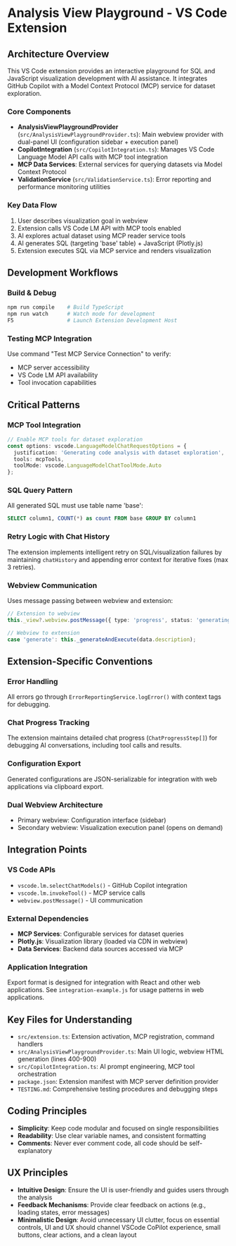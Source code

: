# Analysis View Playground - VS Code Extension

## Architecture Overview

This VS Code extension provides an interactive playground for SQL and JavaScript visualization development with AI assistance. It integrates GitHub Copilot with a Model Context Protocol (MCP) service for dataset exploration.

### Core Components

- **AnalysisViewPlaygroundProvider** (`src/AnalysisViewPlaygroundProvider.ts`): Main webview provider with dual-panel UI (configuration sidebar + execution panel)
- **CopilotIntegration** (`src/CopilotIntegration.ts`): Manages VS Code Language Model API calls with MCP tool integration
- **MCP Data Services**: External services for querying datasets via Model Context Protocol
- **ValidationService** (`src/ValidationService.ts`): Error reporting and performance monitoring utilities

### Key Data Flow

1. User describes visualization goal in webview
2. Extension calls VS Code LM API with MCP tools enabled
3. AI explores actual dataset using MCP reader service tools
4. AI generates SQL (targeting 'base' table) + JavaScript (Plotly.js)
5. Extension executes SQL via MCP service and renders visualization

## Development Workflows

### Build & Debug
```bash
npm run compile    # Build TypeScript
npm run watch      # Watch mode for development
F5                 # Launch Extension Development Host
```

### Testing MCP Integration
Use command "Test MCP Service Connection" to verify:
- MCP server accessibility
- VS Code LM API availability  
- Tool invocation capabilities

## Critical Patterns

### MCP Tool Integration
```typescript
// Enable MCP tools for dataset exploration
const options: vscode.LanguageModelChatRequestOptions = {
  justification: 'Generating code analysis with dataset exploration',
  tools: mcpTools,
  toolMode: vscode.LanguageModelChatToolMode.Auto
};
```

### SQL Query Pattern
All generated SQL must use table name 'base':
```sql
SELECT column1, COUNT(*) as count FROM base GROUP BY column1
```

### Retry Logic with Chat History
The extension implements intelligent retry on SQL/visualization failures by maintaining `chatHistory` and appending error context for iterative fixes (max 3 retries).

### Webview Communication
Uses message passing between webview and extension:
```typescript
// Extension to webview
this._view?.webview.postMessage({ type: 'progress', status: 'generating' });

// Webview to extension  
case 'generate': this._generateAndExecute(data.description);
```

## Extension-Specific Conventions

### Error Handling
All errors go through `ErrorReportingService.logError()` with context tags for debugging.

### Chat Progress Tracking
The extension maintains detailed chat progress (`ChatProgressStep[]`) for debugging AI conversations, including tool calls and results.

### Configuration Export
Generated configurations are JSON-serializable for integration with web applications via clipboard export.

### Dual Webview Architecture
- Primary webview: Configuration interface (sidebar)
- Secondary webview: Visualization execution panel (opens on demand)

## Integration Points

### VS Code APIs
- `vscode.lm.selectChatModels()` - GitHub Copilot integration
- `vscode.lm.invokeTool()` - MCP service calls
- `webview.postMessage()` - UI communication

### External Dependencies
- **MCP Services**: Configurable services for dataset queries
- **Plotly.js**: Visualization library (loaded via CDN in webview)
- **Data Services**: Backend data sources accessed via MCP

### Application Integration
Export format is designed for integration with React and other web applications. See `integration-example.js` for usage patterns in web applications.

## Key Files for Understanding

- `src/extension.ts`: Extension activation, MCP registration, command handlers
- `src/AnalysisViewPlaygroundProvider.ts`: Main UI logic, webview HTML generation (lines 400-900)
- `src/CopilotIntegration.ts`: AI prompt engineering, MCP tool orchestration  
- `package.json`: Extension manifest with MCP server definition provider
- `TESTING.md`: Comprehensive testing procedures and debugging steps


## Coding Principles
- **Simplicity**: Keep code modular and focused on single responsibilities
- **Readability**: Use clear variable names, and consistent formatting
- **Comments**: Never ever comment code, all code should be self-explanatory

## UX Principles
- **Intuitive Design**: Ensure the UI is user-friendly and guides users through the analysis
- **Feedback Mechanisms**: Provide clear feedback on actions (e.g., loading states, error messages)
- **Minimalistic Design**: Avoid unnecessary UI clutter, focus on essential controls, UI and UX should channel VSCode CoPilot experience, small buttons, clear actions, and a clean layout